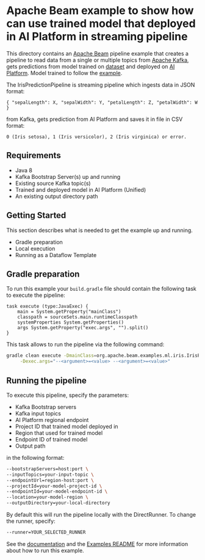 <!--
    Licensed to the Apache Software Foundation (ASF) under one
    or more contributor license agreements.  See the NOTICE file
    distributed with this work for additional information
    regarding copyright ownership.  The ASF licenses this file
    to you under the Apache License, Version 2.0 (the
    "License"); you may not use this file except in compliance
    with the License.  You may obtain a copy of the License at

      http://www.apache.org/licenses/LICENSE-2.0

    Unless required by applicable law or agreed to in writing,
    software distributed under the License is distributed on an
    "AS IS" BASIS, WITHOUT WARRANTIES OR CONDITIONS OF ANY
    KIND, either express or implied.  See the License for the
    specific language governing permissions and limitations
    under the License.
-->

# Apache Beam example to show how can use trained model that deployed in AI Platform in streaming pipeline

This directory contains an [Apache Beam](https://beam.apache.org/) pipeline example that creates a pipeline to read data
from a single or multiple topics from [Apache Kafka](https://kafka.apache.org/), 
gets predictions from model trained on [dataset](https://storage.googleapis.com/download.tensorflow.org/data/iris_training.csv) and deployed on [AI Platform](https://cloud.google.com/ai-platform/). 
Model trained to follow the [example](https://www.tensorflow.org/tutorials/customization/custom_training_walkthrough).

The IrisPredictionPipeline is streaming pipeline which ingests data in JSON format:
```
{ "sepalLength": X, "sepalWidth": Y, "petalLength": Z, "petalWidth": W }
```
from Kafka, gets prediction from AI Platform and saves it in file in CSV format: 
```
0 (Iris setosa), 1 (Iris versicolor), 2 (Iris virginica) or error.
```

## Requirements

- Java 8
- Kafka Bootstrap Server(s) up and running
- Existing source Kafka topic(s)
- Trained and deployed model in AI Platform (Unified)  
- An existing output directory path

## Getting Started

This section describes what is needed to get the example up and running.

- Gradle preparation
- Local execution
- Running as a Dataflow Template

## Gradle preparation

To run this example your `build.gradle` file should contain the following task to execute the pipeline:

```
task execute (type:JavaExec) {
    main = System.getProperty("mainClass")
    classpath = sourceSets.main.runtimeClasspath
    systemProperties System.getProperties()
    args System.getProperty("exec.args", "").split()
}
```

This task allows to run the pipeline via the following command:

```bash
gradle clean execute -DmainClass=org.apache.beam.examples.ml.iris.IrisPredictionPipeline \
     -Dexec.args="--<argument>=<value> --<argument>=<value>"
```

## Running the pipeline

To execute this pipeline, specify the parameters:

- Kafka Bootstrap servers
- Kafka input topics
- AI Platform regional endpoint
- Project ID that trained model deployed in
- Region that used for trained model
- Endpoint ID of trained model  
- Output path

in the following format:

```bash
--bootstrapServers=host:port \
--inputTopics=your-input-topic \
--endpointUrl=region-host:port \
--projectId=your-model-project-id \
--endpointId=your-model-endpoint-id \
--location=your-model-region \
--outputDirectory=your-local-directory
```

By default this will run the pipeline locally with the DirectRunner. To change the runner, specify:

```bash
--runner=YOUR_SELECTED_RUNNER
```

See the [documentation](http://beam.apache.org/get-started/quickstart/) and
the [Examples README](../../../../../../../../../README.md) for more information about how to run this example.